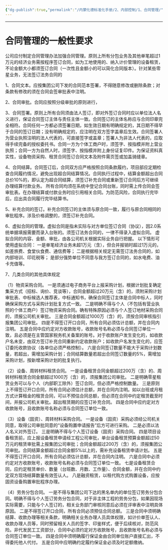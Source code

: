 ```yaml
---
{"dg-publish":true,"permalink":"/内蒙化德标准化手册/2、内部控制/1、合同管理/","dgPassFrontmatter":true,"noteIcon":""}
---
```


---

# 合同管理的一般性要求

公司应付制定合同管理办法加强合同管理。原则上所有分包业务及其他单笔超过1万元的经济业务需按程序签订合同，如为工地使用的、纳入计价管理的设备租赁，不论金额大小都须签订合同（一次性且金额小的可以简化合同版本）。针对某些零星业务，无法签订法务合同的

1、合同文本。应按集团公司下发的合同范本签署，不得随意修改或删除条款；对条款有修改的须在合同会签审批表中注明。

2、合同审批。合同应按照分级审批的原则进行，

3、合同签署。原则上所有合同须由法人签订，即对外签订合同时应以单位法人名义进行，保证合同签订主体与责任主体一致。合同签订的主体名称应与合同印章完全相符。合同任何一方都必须签署日期，如生效日期有明确规定的，其日期不得早于合同的签订日期；没有明确规定的，应注明在双方签字盖章后生效。合同签署人为营业执照注明的法人代表的，可直接签字或盖章；签署人为非法人代表的，应取得手续完备的授权委托书。合同一方为个体工商户时，须签字、按指模并附上营业执照；合同一方为自然人时，须签字、按指模并附上身份证复印件。为保证资料真实性，设备物资采购、租赁合同签订合同文本及附件需页签或加盖骑缝章。

4、合同结算。合同签订后，合同双方应严格按照合同条款履约，项目部应定期检查合同履约情况，避免出现超合同结算情况。合同执行过程中，结算金额超出合同总价10%的，即认定为超合同结算，须签订补充合同或重新签订合同后方可继续办理结算付款业务。 所有合同均须在系统中登记合同台账，同时需上传合同会签审批表。在办理结算或付款业务时应引用相关合同。为防范风险，合同执行完毕后，应出具合同履行完毕结算书。

5、补充合同的签订。补充合同签订的主体须与原合同一致，履行与原合同相同的审批程序。涉及价格调整的，须签订补充合同。

6、虚拟合同的管理。虚拟合同是指未实际与对方单位签订合同（协议），因2.0系统单据填报需要而录入台账的。须签订法务合同的，一律不得录入虚拟合同。
虚拟合同的内容、金额、审批，由各公司机关根据实际业务自行把握。
以下情形可使用虚拟合同：
	一是单笔经济业务未超1万元（含），但合并报销时超过1万元的，如差旅费、食堂伙食费、通信费等；
	二是根据相关规定无需签订法务合同的，如内部培训、印花税等；
 是部分强势单位不同意与我方签订合同的，如水电费、油卡充值等。

7、几类合同的其他具体规定

（1）物资采购合同。
	一是须通过电子商务平台上报采购计划，根据计划批复确定集采方式（招标、询价、竞谈等），合同金额超过20万元（含）的，须附采购计划审批表、中标候选人推荐表，中标通知书，确保合同签订主体是合同中标人，同时确保采购方式与采购计划批复方式一致。
	二是明确不得与个人（不包括有营业执照的个体工商户）签订物资采购合同。确有特殊原因必须与个人签订地材采购合同的，须报公司机关审批。
	三是合同金额超过1000万（含）的，须按合同审核指引报集团公司审批。
	四是不得签订开口合同，所有合同必须估计总额，并在合同内注明。
	五是合同中应约定对方收款账号，收款账号名称必须与合同签订单位一致，且必须是在主管国家税务机关备案的账号。对于收款账户发生变化的，如收款户名未变，由双方签订补充合同重新约定收款账户；如收款户名发生变化的，应签订委托收款协议（各单位必须严格控制）。
	六是合同签订数量不能大于采购计划数量，若超出，需增加采购计划；合同结算数量若超出合同签订数量的5%，需增加采购计划，按新增采购计划的批复执行。

（2）设备、周转材料租赁合同。
	一是设备租赁合同金额超过200万（含）的、周转材料租赁合同金额超过1000万（含）的，须报集团公司审批。
	二是明确零星租赁业务可以与个人（内部职工除外）签订合同，但必须严格控制数量。
	三是原则上不得签订开口合同，所有合同必须估计总额，并在合同内注明。如以台班或月租方式计算租金的租赁合同，可以不预估合同总额，但必须在合同中约定租赁截至时间，并报公司机关审批。超出租赁期的应签订补充合同。
	四是合同中应约定对方收款账号，且收款账号名称必须与合同签订单位一致。

（3）设备（固资）、周转材料采购合同。
	一是设备（固资）采购必须经公司机关同意，取得公司审批同意的“设备购置申请报告”后方可进行采购。
	二是必须以法人名义对外签订。
	三是明确不得与个人签订设备（固资）采购合同。
	四是项目设备租赁前，应上报设备租赁申请经工程公司审批，单台设备租赁预算金额超过50万元的租赁审批需上报集团公司审批；合同金额超过200万（含）的，须报集团公司审批。合同结算金额超过合同金额5%以上的，需补充设备租赁申请计划。
	五是不得签订开口合同，所有合同必须估计总额，并在合同内注明。
	六是合同中必须约定对方收款账号，收款账号名称必须与合同签订单位一致。
	七是设备租赁合同，应约定租赁单价、数量（台班数、月数、工作量）、合同金额，并在合同中约定双方现场结算数量有效签认人。
	八是融资租赁，以租代购方式购置设备，应按固资设备购置审批程序办理。

（4）劳务分包合同。
	一是不得与集团公司下达的黑名单内的单位签订劳务分包合同。明确不得与个人签订劳务分包合同，对于非主体工程的劳务分包，如果因现场实际需要，只能与个人签订的，相关业务部门审核同意后必须在评审表中注明具体原因。
	二是不得签订开口合同，所有合同必须预估合同总额。
	三是合同中须明确结算、收款办理等相关条款，明确相关业务办理人员具体权限，如计价单签认人、收款办理人员等，同时预留相关人员的签字、印鉴样式，便于后续核对，防范风险。非代发民工工资部分，合同中必须约定对方收款账号，且收款账号名称必须与合同签订单位一致。
	四是合同中须明确履行保证金由合同单位账户直接汇出，不得委托他人代付。
	五是合同中应明确约定履约保证金必须及时足额缴纳。
